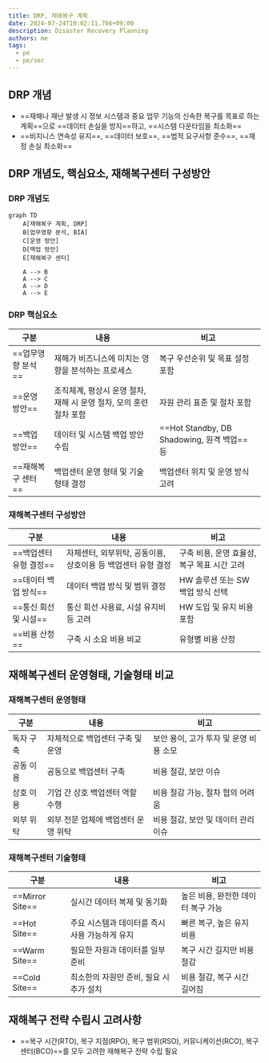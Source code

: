 ```yaml
---
title: DRP, 재해복구 계획
date: 2024-07-24T19:02:11.766+09:00
description: Disaster Recovery Planning
authors: me
tags: 
  - pe
  - pe/sec 
---
```



## DRP 개념

- ==재해나 재난 발생 시 정보 시스템과 중요 업무 기능의 신속한 복구를 목표로 하는 계획==으로 ==데이터 손실을 방지==하고, ==시스템 다운타임을 최소화==
- ==비지니스 연속성 유지==, ==데이터 보호==, ==법적 요구사항 준수==, ==재정 손실 최소화==

## DRP 개념도, 핵심요소, 재해복구센터 구성방안

### DRP 개념도

```mermaid
graph TD
    A[재해복구 계획, DRP]
    B[업무영향 분석, BIA]
    C[운영 방안]
    D[백업 방안]
    E[재해복구 센터]

    A --> B
    A --> C
    A --> D
    A --> E
```

### DRP 핵심요소

| 구분 | 내용 | 비고 |
|---|---|---|
| ==업무영향 분석== | 재해가 비즈니스에 미치는 영향을 분석하는 프로세스 | 복구 우선순위 및 목표 설정 포함 |
| ==운영 방안== | 조직체계, 평상시 운영 절차, 재해 시 운영 절차, 모의 훈련 절차 포함 | 자원 관리 표준 및 절차 포함 |
| ==백업 방안== | 데이터 및 시스템 백업 방안 수립 | ==Hot Standby, DB Shadowing, 원격 백업== 등 |
| ==재해복구 센터== | 백업센터 운영 형태 및 기술 형태 결정 | 백업센터 위치 및 운영 방식 고려 |

### 재해복구센터 구성방안

| 구분 | 내용 | 비고 |
|---|---|---|
| ==백업센터 유형 결정== | 자체센터, 외부위탁, 공동이용, 상호이용 등 백업센터 유형 결정 | 구축 비용, 운영 효율성, 복구 목표 시간 고려 |
| ==데이터 백업 방식== | 데이터 백업 방식 및 범위 결정 | HW 솔루션 또는 SW 백업 방식 선택 |
| ==통신 회선 및 시설== | 통신 회선 사용료, 시설 유지비 등 고려 | HW 도입 및 유지 비용 포함 |
| ==비용 산정== | 구축 시 소요 비용 비교 | 유형별 비용 산정 |

## 재해복구센터 운영형태, 기술형태 비교

### 재해복구센터 운영형태

| 구분 | 내용 | 비고 |
|---|---|---|
| 독자 구축 | 자체적으로 백업센터 구축 및 운영 | 보안 용이, 고가 투자 및 운영 비용 소모 |
| 공동 이용 | 공동으로 백업센터 구축 | 비용 절감, 보안 이슈 |
| 상호 이용 | 기업 간 상호 백업센터 역할 수행 | 비용 절감 가능, 절차 협의 어려움 |
| 외부 위탁 | 외부 전문 업체에 백업센터 운영 위탁 | 비용 절감, 보안 및 데이터 관리 이슈 |

### 재해복구센터 기술형태

| 구분 | 내용 | 비고 |
|---|---|---|
| ==Mirror Site== | 실시간 데이터 복제 및 동기화 | 높은 비용, 완전한 데이터 복구 가능 |
| ==Hot Site== | 주요 시스템과 데이터를 즉시 사용 가능하게 유지 | 빠른 복구, 높은 유지 비용 |
| ==Warm Site== | 필요한 자원과 데이터를 일부 준비 | 복구 시간 길지만 비용 절감 |
| ==Cold Site== | 최소한의 자원만 준비, 필요 시 추가 설치 | 비용 절감, 복구 시간 길어짐 |

## 재해복구 전략 수립시 고려사항

- ==복구 시간(RTO), 복구 지점(RPO), 복구 범위(RSO), 커뮤니케이션(RCO), 복구 센터(BCO)==를 모두 고려한 재해복구 전략 수립 필요
